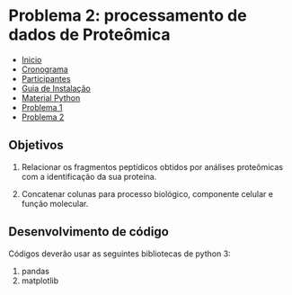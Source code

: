 # Problema 2: processamento de dados de Proteômica


- [Inicio](../index.md)
- [Cronograma](cronograma.md)
- [Participantes](participantes.md)
- [Guia de Instalação](guia_de_instalacao.md)
- [Material Python](python.md)
- [Problema 1](problema1.md)
- [Problema 2](problema2.md)



## Objetivos

1. Relacionar os fragmentos peptídicos obtidos por análises proteômicas com a identificação da sua proteína.

2. Concatenar colunas para processo biológico, componente celular e função molecular.


## Desenvolvimento de código

Códigos deverão usar as seguintes bibliotecas de python 3:

1. pandas
2. matplotlib
